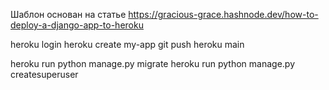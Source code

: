 Шаблон основан на статье https://gracious-grace.hashnode.dev/how-to-deploy-a-django-app-to-heroku


heroku login
heroku create my-app
git push heroku main

heroku run python manage.py migrate
heroku run python manage.py createsuperuser